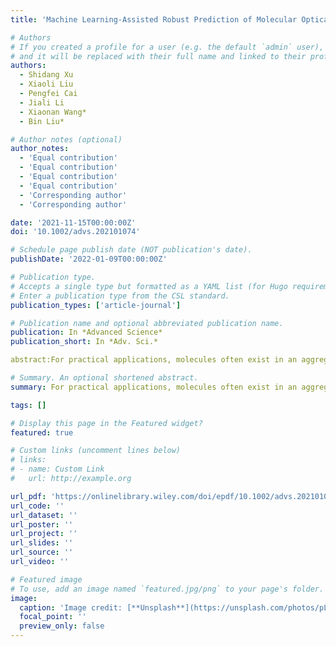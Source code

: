 ```yaml
---
title: 'Machine Learning-Assisted Robust Prediction of Molecular Optical Properties upon Aggregation'

# Authors
# If you created a profile for a user (e.g. the default `admin` user), write the username (folder name) here
# and it will be replaced with their full name and linked to their profile.
authors:
  - Shidang Xu
  - Xiaoli Liu
  - Pengfei Cai
  - Jiali Li
  - Xiaonan Wang*
  - Bin Liu*

# Author notes (optional)
author_notes:
  - 'Equal contribution'
  - 'Equal contribution'
  - 'Equal contribution'
  - 'Equal contribution'
  - 'Corresponding author'
  - 'Corresponding author'

date: '2021-11-15T00:00:00Z'
doi: '10.1002/advs.202101074'

# Schedule page publish date (NOT publication's date).
publishDate: '2022-01-09T00:00:00Z'

# Publication type.
# Accepts a single type but formatted as a YAML list (for Hugo requirements).
# Enter a publication type from the CSL standard.
publication_types: ['article-journal']

# Publication name and optional abbreviated publication name.
publication: In *Advanced Science*
publication_short: In *Adv. Sci.*

abstract:For practical applications, molecules often exist in an aggregate state. Therefore, it is of great value if one can predict the performance of molecules when forming aggregates, for example, aggregation-induced emission (AIE) or aggregation-caused quenching (ACQ). Herein, a database containing AIE/ACQ molecules reported in the literature is first established. Through training, these machine learning (ML) models can build up the structure-property relationship and thus implement fast prediction of AIE/ACQ properties. To this end, a multi-modal approach is proposed, multiple prediction methods are compared and designed, and thus an ensemble strategy is developed. First, multiple molecular descriptors are considered at the same time, major features are extracted by dimensionality reduction, and multi-modal features are synthesized. Then, several state-of-the-art methods are designed and compared to analyze the advantages of the different methods. Finally, the ensemble strategy combines the advantages of the multiple methods to obtain the final prediction result. The reliability of this approach in an unknown molecular space is further verified by three newly designed molecules. Reasonable consistency between model predictions and experimental outcomes is obtained. The result indicates that ML can be a powerful tool to predict molecular properties in the aggregated state, thus accelerating the development of solid-state optical materials.

# Summary. An optional shortened abstract.
summary: For practical applications, molecules often exist in an aggregate state. Therefore, it is of great value if one can predict the performance of molecules when forming aggregates, for example, aggregation-induced emission (AIE) or aggregation-caused quenching (ACQ). Herein, a database containing AIE/ACQ molecules reported in the literature is first established. Through training, these machine learning (ML) models can build up the structure-property relationship and thus implement fast prediction of AIE/ACQ properties. To this end, a multi-modal approach is proposed, multiple prediction methods are compared and designed, and thus an ensemble strategy is developed. First, multiple molecular descriptors are considered at the same time, major features are extracted by dimensionality reduction, and multi-modal features are synthesized. Then, several state-of-the-art methods are designed and compared to analyze the advantages of the different methods. Finally, the ensemble strategy combines the advantages of the multiple methods to obtain the final prediction result. The reliability of this approach in an unknown molecular space is further verified by three newly designed molecules. Reasonable consistency between model predictions and experimental outcomes is obtained. The result indicates that ML can be a powerful tool to predict molecular properties in the aggregated state, thus accelerating the development of solid-state optical materials.

tags: []

# Display this page in the Featured widget?
featured: true

# Custom links (uncomment lines below)
# links:
# - name: Custom Link
#   url: http://example.org

url_pdf: 'https://onlinelibrary.wiley.com/doi/epdf/10.1002/advs.202101074'
url_code: ''
url_dataset: ''
url_poster: ''
url_project: ''
url_slides: ''
url_source: ''
url_video: ''

# Featured image
# To use, add an image named `featured.jpg/png` to your page's folder.
image:
  caption: 'Image credit: [**Unsplash**](https://unsplash.com/photos/pLCdAaMFLTE)'
  focal_point: ''
  preview_only: false
---
```

